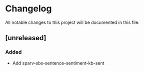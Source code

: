 # Changelog

All notable changes to this project will be documented in this file.

## [unreleased]

### Added

- Add sparv-sbx-sentence-sentiment-kb-sent

<!-- generated by git-cliff -->
